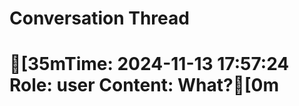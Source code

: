# Conversation Thread

[35mTime: 2024-11-13 17:57:24
Role: user
Content: What?[0m
==================================================
